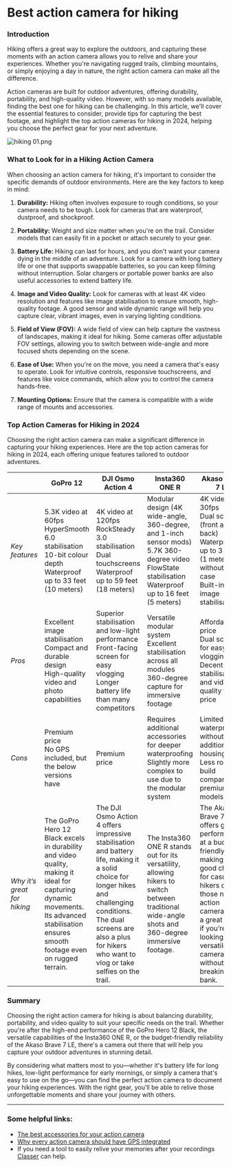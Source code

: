 # Best action camera for hiking

### **Introduction**

Hiking offers a great way to explore the outdoors, and capturing these moments with an action camera allows you to relive and share your experiences. Whether you're navigating rugged trails, climbing mountains, or simply enjoying a day in nature, the right action camera can make all the difference.

Action cameras are built for outdoor adventures, offering durability, portability, and high-quality video. However, with so many models available, finding the best one for hiking can be challenging. In this article, we'll cover the essential features to consider, provide tips for capturing the best footage, and highlight the top action cameras for hiking in 2024, helping you choose the perfect gear for your next adventure.

![hiking 01.png]({{image-path}}/hiking_01.png)

### What to Look for in a Hiking Action Camera

When choosing an action camera for hiking, it's important to consider the specific demands of outdoor environments. Here are the key factors to keep in mind:

1. **Durability:** Hiking often involves exposure to rough conditions, so your camera needs to be tough. Look for cameras that are waterproof, dustproof, and shockproof. 

2. **Portability:** Weight and size matter when you're on the trail. Consider models that can easily fit in a pocket or attach securely to your gear.

3. **Battery Life:** Hiking can last for hours, and you don't want your camera dying in the middle of an adventure. Look for a camera with long battery life or one that supports swappable batteries, so you can keep filming without interruption. Solar chargers or portable power banks are also useful accessories to extend battery life.

4. **Image and Video Quality:** Look for cameras with at least 4K video resolution and features like image stabilisation to ensure smooth, high-quality footage. A good sensor and wide dynamic range will help you capture clear, vibrant images, even in varying lighting conditions.

5. **Field of View (FOV):** A wide field of view can help capture the vastness of landscapes, making it ideal for hiking. Some cameras offer adjustable FOV settings, allowing you to switch between wide-angle and more focused shots depending on the scene.

6. **Ease of Use:** When you're on the move, you need a camera that's easy to operate. Look for intuitive controls, responsive touchscreens, and features like voice commands, which allow you to control the camera hands-free.

7. **Mounting Options:** Ensure that the camera is compatible with a wide range of mounts and accessories.

### Top Action Cameras for Hiking in 2024

Choosing the right action camera can make a significant difference in capturing your hiking experiences. Here are the top action cameras for hiking in 2024, each offering unique features tailored to outdoor adventures.

|                | GoPro 12                                          | DJI Osmo Action 4                               | Insta360 ONE R                                  | Akaso Brave 7 LE                                 |
| -------------- | ------------------------------------------------- | ----------------------------------------------- | ----------------------------------------------- | ------------------------------------------------ |
| *Key features* | 5.3K video at 60fps<br>HyperSmooth 6.0 stabilisation<br>10-bit colour depth<br>Waterproof up to 33 feet (10 meters) | 4K video at 120fps<br>RockSteady 3.0 stabilisation<br>Dual touchscreens<br>Waterproof up to 59 feet (18 meters) | Modular design (4K wide-angle, 360-degree, and 1-inch sensor mods)<br>5.7K 360-degree video<br>FlowState stabilisation<br>Waterproof up to 16 feet (5 meters) | 4K video at 30fps<br>Dual screens (front and back)<br>Waterproof up to 3 feet (1 meter) without a case<br>Built-in image stabilisation |
| *Pros*        | Excellent image stabilisation<br>Compact and durable design<br>High-quality video and photo capabilities | Superior stabilisation and low-light performance<br>Front-facing screen for easy vlogging<br>Longer battery life than many competitors | Versatile modular system<br>Excellent stabilisation across all modules<br>360-degree capture for immersive footage | Affordable price<br>Dual screens for easy vlogging<br>Decent stabilisation and video quality for the price |
| *Cons*        | Premium price<br>No GPS included, but the below versions have | Premium price                                   | Requires additional accessories for deeper waterproofing<br>Slightly more complex to use due to the modular system | Limited waterproofing without additional housing<br>Less robust build compared to premium models |
| *Why it’s great for hiking* | The GoPro Hero 12 Black excels in durability and video quality, making it ideal for capturing dynamic movements. Its advanced stabilisation ensures smooth footage even on rugged terrain. | The DJI Osmo Action 4 offers impressive stabilisation and battery life, making it a solid choice for longer hikes and challenging conditions. The dual screens are also a plus for hikers who want to vlog or take selfies on the trail. | The Insta360 ONE R stands out for its versatility, allowing hikers to switch between traditional wide-angle shots and 360-degree immersive footage. | The Akaso Brave 7 LE offers good performance at a budget-friendly price, making it a good choice for casual hikers or those new to action cameras. It’s a great option if you’re looking for a versatile camera without breaking the bank. |

### Summary

Choosing the right action camera for hiking is about balancing durability, portability, and video quality to suit your specific needs on the trail. Whether you're after the high-end performance of the GoPro Hero 12 Black, the versatile capabilities of the Insta360 ONE R, or the budget-friendly reliability of the Akaso Brave 7 LE, there's a camera out there that will help you capture your outdoor adventures in stunning detail.

By considering what matters most to you—whether it's battery life for long hikes, low-light performance for early mornings, or simply a camera that's easy to use on the go—you can find the perfect action camera to document your hiking experiences. With the right gear, you'll be able to relive those unforgettable moments and share your journey with others.

---

### Some helpful links:

- [The best accessories for your action camera](https://classermedia.com/stories/3478f7ba-8b13-4622-ae50-dbc7ba76c49a)
- [Why every action camera should have GPS integrated](https://classermedia.com/stories/1e997fe0-383b-4821-87fa-d975bf943aae)
- If you need a tool to easily relive your memories after your recordings [Classer](https://classermedia.com/) can help.